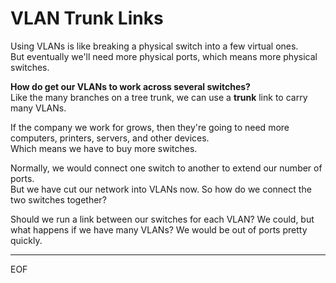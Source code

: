 # VLAN Trunk Links

Using VLANs is like breaking a physical switch into a few virtual ones.  
But eventually we'll need more physical ports, which means more physical switches.  

**How do get our VLANs to work across several switches?**  
Like the many branches on a tree trunk, we can use a **trunk** link to carry many VLANs.  

If the company we work for grows, then they're going to need more computers, printers, servers, and other devices.  
Which means we have to buy more switches.  

Normally, we would connect one switch to another to extend our number of ports.  
But we have cut our network into VLANs now. So how do we connect the two switches together?  

Should we run a link between our switches for each VLAN?
We could, but what happens if we have many VLANs? We would be out of ports pretty quickly. 


---
EOF
